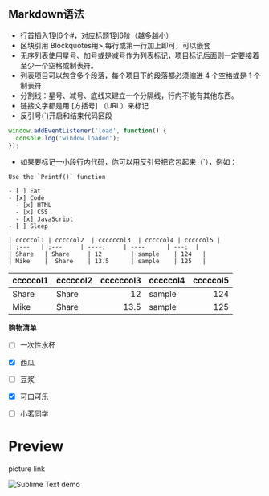 ## Markdown语法 

-  行首插入1到6个#，对应标题1到6阶（越多越小）
-  区块引用 Blockquotes用>,每行或第一行加上即可，可以嵌套
-  无序列表使用星号、加号或是减号作为列表标记，项目标记后面则一定要接着至少一个空格或制表符。
-  列表项目可以包含多个段落，每个项目下的段落都必须缩进 4 个空格或是 1 个制表符
-  分割线：星号、减号、底线来建立一个分隔线，行内不能有其他东西。
-  链接文字都是用 [方括号] （URL）来标记
-  反引号(`)开启和结束代码区段    

``` js
window.addEventListener('load', function() {
  console.log('window loaded');
});
```
- 如果要标记一小段行内代码，你可以用反引号把它包起来（`），例如：

``` 
Use the `Printf()` function 
```


```
- [ ] Eat
- [x] Code
  - [x] HTML
  - [x] CSS
  - [x] JavaScript
- [ ] Sleep
```

````
| cccccol1 | cccccol2  | ccccccol3  | cccccol4 | cccccol5 |
| :---   | :---     | ----:     | ----      | ---:  |
| Share   | Share     | 12        | sample    | 124   |
| Mike    |  Share    | 13.5      | sample    | 125   |

````

| cccccol1 | cccccol2  | ccccccol3  | cccccol4 | cccccol5 |
| :---   | :---     | ----:     | ----      | ---:  |
| Share   | Share     | 12        | sample    | 124   |
| Mike    |  Share    | 13.5      | sample    | 125   |


**购物清单**

- [ ] 一次性水杯
- [x] 西瓜
- [ ] 豆浆
- [x] 可口可乐
- [ ] 小茗同学


# Preview
picture link

![Sublime Text demo](https://cloud.githubusercontent.com/assets/5860071/9787794/3904d4b8-57ce-11e5-96da-b0c34b2ce8a1.gif)